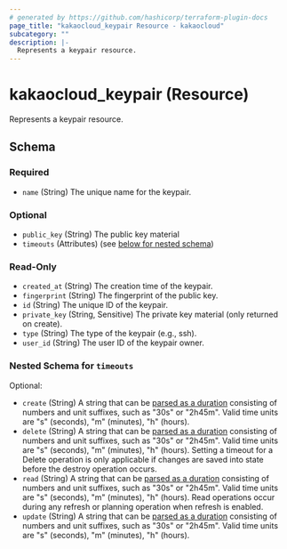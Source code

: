 ```yaml
---
# generated by https://github.com/hashicorp/terraform-plugin-docs
page_title: "kakaocloud_keypair Resource - kakaocloud"
subcategory: ""
description: |-
  Represents a keypair resource.
---
```


# kakaocloud_keypair (Resource)

Represents a keypair resource.



<!-- schema generated by tfplugindocs -->
## Schema

### Required

- `name` (String) The unique name for the keypair.

### Optional

- `public_key` (String) The public key material
- `timeouts` (Attributes) (see [below for nested schema](#nestedatt--timeouts))

### Read-Only

- `created_at` (String) The creation time of the keypair.
- `fingerprint` (String) The fingerprint of the public key.
- `id` (String) The unique ID of the keypair.
- `private_key` (String, Sensitive) The private key material (only returned on create).
- `type` (String) The type of the keypair (e.g., ssh).
- `user_id` (String) The user ID of the keypair owner.

<a id="nestedatt--timeouts"></a>
### Nested Schema for `timeouts`

Optional:

- `create` (String) A string that can be [parsed as a duration](https://pkg.go.dev/time#ParseDuration) consisting of numbers and unit suffixes, such as "30s" or "2h45m". Valid time units are "s" (seconds), "m" (minutes), "h" (hours).
- `delete` (String) A string that can be [parsed as a duration](https://pkg.go.dev/time#ParseDuration) consisting of numbers and unit suffixes, such as "30s" or "2h45m". Valid time units are "s" (seconds), "m" (minutes), "h" (hours). Setting a timeout for a Delete operation is only applicable if changes are saved into state before the destroy operation occurs.
- `read` (String) A string that can be [parsed as a duration](https://pkg.go.dev/time#ParseDuration) consisting of numbers and unit suffixes, such as "30s" or "2h45m". Valid time units are "s" (seconds), "m" (minutes), "h" (hours). Read operations occur during any refresh or planning operation when refresh is enabled.
- `update` (String) A string that can be [parsed as a duration](https://pkg.go.dev/time#ParseDuration) consisting of numbers and unit suffixes, such as "30s" or "2h45m". Valid time units are "s" (seconds), "m" (minutes), "h" (hours).
